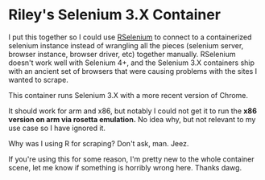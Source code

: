 # Riley's Selenium 3.X Container

I put this together so I could use [RSelenium](https://github.com/ropensci/RSelenium) to connect to a containerized selenium instance instead of wrangling all the pieces (selenium server, browser instance, browser driver, etc) together manually. RSelenium doesn't work well with Selenium 4+, and the Selenium 3.X containers ship with an ancient set of browsers that were causing problems with the sites I wanted to scrape.

This container runs Selenium 3.X with a more recent version of Chrome.

It should work for arm and x86, but notably I could not get it to run the **x86 version on arm via rosetta emulation.** No idea why, but not relevant to my use case so I have ignored it.

Why was I using R for scraping? Don't ask, man. Jeez.

If you're using this for some reason, I'm pretty new to the whole container scene, let me know if something is horribly wrong here. Thanks dawg.
